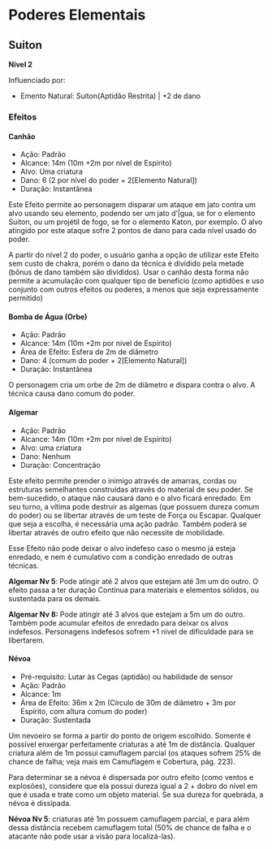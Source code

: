 # Poderes Elementais

## Suiton

**Nivel 2**

Influenciado por:

* Emento Natural: Suiton(Aptidão Restrita) | +2 de dano

### Efeitos

#### Canhão

* Ação: Padrão
* Alcance: 14m (10m +2m por nível de Espírito)
* Alvo: Uma criatura
* Dano: 6 (2 por nível do poder + 2[Elemento Natural])
* Duração: Instantânea

Este Efeito permite ao personagem disparar um ataque em jato contra
um alvo usando seu elemento, podendo ser um jato d’|gua, se for o
elemento Suiton, ou um projétil de fogo, se for o elemento Katon, por
exemplo. O alvo atingido por este ataque sofre 2 pontos de dano para
cada nível usado do poder.

A partir do nível 2 do poder, o usuário ganha a opção de utilizar este
Efeito sem custo de chakra, porém o dano da técnica é dividido pela
metade (bônus de dano também são divididos). Usar o canhão desta
forma não permite a acumulação com qualquer tipo de benefício (como
aptidões e uso conjunto com outros efeitos ou poderes, a menos que
seja expressamente permitido)

#### Bomba de Água (Orbe)

* Ação: Padrão
* Alcance: 14m (10m +2m por nível de Espírito)
* Área de Efeito: Esfera de 2m de diâmetro
* Dano: 4 (comum do poder + 2[Elemento Natural])
* Duração: Instantânea

O personagem cria um orbe de 2m de diâmetro e dispara contra o alvo.
A técnica causa dano comum do poder.

#### Algemar

* Ação: Padrão
* Alcance: 14m (10m +2m por nível de Espírito)
* Alvo: uma criatura
* Dano: Nenhum
* Duração: Concentração

Este efeito permite prender o inimigo através de amarras, cordas ou
estruturas semelhantes construídas através do material de seu poder.
Se bem-sucedido, o ataque não causará dano e o alvo ficará enredado.
Em seu turno, a vítima pode destruir as algemas (que possuem dureza
comum do poder) ou se libertar através de um teste de Força ou
Escapar. Qualquer que seja a escolha, é necessária uma ação padrão.
Também poderá se libertar através de outro efeito que não necessite de
mobilidade.

Esse Efeito não pode deixar o alvo indefeso caso o mesmo já esteja
enredado, e nem é cumulativo com a condição enredado de outras
técnicas.

**Algemar Nv 5**: Pode atingir até 2 alvos que estejam até 3m um do
outro. O efeito passa a ter duração Contínua para materiais e
elementos sólidos, ou sustentada para os demais.

**Algemar Nv 8:** Pode atingir até 3 alvos que estejam a 5m um do
outro. Também pode acumular efeitos de enredado para deixar os
alvos indefesos. Personagens indefesos sofrem +1 nível de
dificuldade para se libertarem.

#### Névoa

* Pré-requisito: Lutar às Cegas (aptidão) ou habilidade de sensor
* Ação: Padrão
* Alcance: 1m
* Área de Efeito: 36m x 2m (Círculo de 30m de diâmetro + 3m por Espírito, com altura comum do poder)
* Duração: Sustentada

Um nevoeiro se forma a partir do ponto de origem escolhido. Somente é
possível enxergar perfeitamente criaturas a até 1m de distância.
Qualquer criatura além de 1m possui camuflagem parcial (os ataques
sofrem 25% de chance de falha; veja mais em Camuflagem e Cobertura,
pág. 223).

Para determinar se a névoa é dispersada por outro efeito (como ventos
e explosões), considere que ela possui dureza igual a 2 + dobro do nível
em que é usada e trate como um objeto material. Se sua dureza for
quebrada, a névoa é dissipada.

**Névoa Nv 5**: criaturas até 1m possuem camuflagem parcial, e para
além dessa distância recebem camuflagem total (50% de chance de
falha e o atacante não pode usar a visão para localizá-las).
